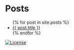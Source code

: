 # Posts

<ul>
  {% for post in site.posts %}
    <li>
       <a href="{{ post.url }}" title="{{ post.title }}">{{ post.title }}</a>
    </li>
  {% endfor %}
</ul>

[![License](https://img.shields.io/badge/CC%20BY--SA-4.0-EF9421.svg?style=for-the-badge)](http://creativecommons.org/licenses/by-sa/4.0/)